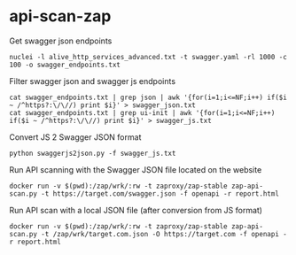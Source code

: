 # api-scan-zap

Get swagger json endpoints
```
nuclei -l alive_http_services_advanced.txt -t swagger.yaml -rl 1000 -c 100 -o swagger_endpoints.txt
```

Filter swagger json and swagger js endpoints
```
cat swagger_endpoints.txt | grep json | awk '{for(i=1;i<=NF;i++) if($i ~ /^https?:\/\//) print $i}' > swagger_json.txt
cat swagger_endpoints.txt | grep ui-init | awk '{for(i=1;i<=NF;i++) if($i ~ /^https?:\/\//) print $i}' > swagger_js.txt
```

Convert JS 2 Swagger JSON format
```
python swaggerjs2json.py -f swagger_js.txt
```

Run API scanning with the Swagger JSON file located on the website
```
docker run -v $(pwd):/zap/wrk/:rw -t zaproxy/zap-stable zap-api-scan.py -t https://target.com/swagger.json -f openapi -r report.html
```

Run API scan with a local JSON file (after conversion from JS format)
```
docker run -v $(pwd):/zap/wrk/:rw -t zaproxy/zap-stable zap-api-scan.py -t /zap/wrk/target.com.json -O https://target.com -f openapi -r report.html
```
